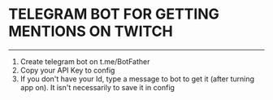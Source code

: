 # TELEGRAM BOT FOR GETTING MENTIONS ON TWITCH
------
1. Create telegram bot on t.me/BotFather
2. Copy your API Key to config
3. If you don't have your Id, type a message to bot to get it (after turning app on). It isn't necessarily to save it in config
